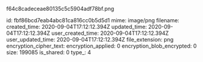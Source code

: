 f64c8cadeceae80135c5c5904adf78bf.png

id: fbf86bcd7eab4abc81ca816cc0b5d5d1
mime: image/png
filename: 
created_time: 2020-09-04T17:12:12.394Z
updated_time: 2020-09-04T17:12:12.394Z
user_created_time: 2020-09-04T17:12:12.394Z
user_updated_time: 2020-09-04T17:12:12.394Z
file_extension: png
encryption_cipher_text: 
encryption_applied: 0
encryption_blob_encrypted: 0
size: 199085
is_shared: 0
type_: 4